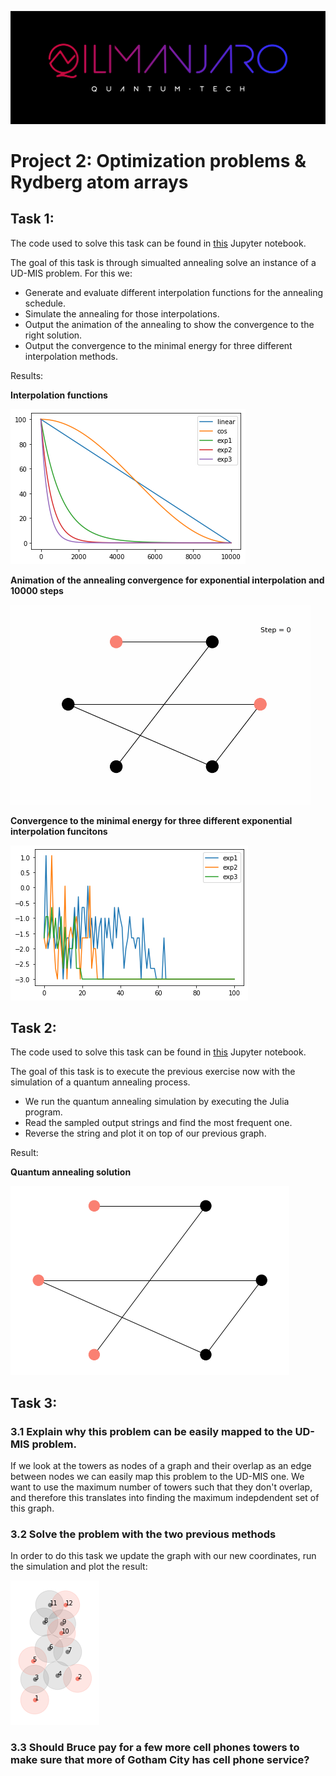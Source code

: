 ![CDL 2021 Cohort Project](./images/logo.jpg)
# Project 2: Optimization problems & Rydberg atom arrays

## Task 1:

The code used to solve this task can be found in [this](../src/Task1.ipynb) Jupyter notebook.

The goal of this task is through simualted annealing solve an instance of a UD-MIS problem. For this we: 

  * Generate and evaluate different interpolation functions for the annealing schedule. 
  * Simulate the annealing for those interpolations.
  * Output the animation of the annealing to show the convergence to the right solution.
  * Output the convergence to the minimal energy for three different interpolation methods.
 
Results:

**Interpolation functions**

![inter](./images/interpolations.png)

**Animation of the annealing convergence for exponential interpolation and 10000 steps**

![anim](./images/graph.gif)

**Convergence to the minimal energy for three different exponential interpolation funcitons**

![N=4,depth=12](./images/minimizations.png)


## Task 2:

The code used to solve this task can be found in [this](../src/Task2.ipynb) Jupyter notebook.

The goal of this task is to execute the previous exercise now with the simulation of a quantum annealing process.

  * We run the quantum annealing simulation by executing the Julia program.
  * Read the sampled output strings and find the most frequent one.
  * Reverse the string and plot it on top of our previous graph.

Result:

**Quantum annealing solution**

![task2](./images/task2_sol.png)

## Task 3: 

### 3.1 Explain why this problem can be easily mapped to the UD-MIS problem. 

If we look at the towers as nodes of a graph and their overlap as an edge between nodes we can easily map this problem to the UD-MIS one. We want to use the maximum number of towers such that they don't overlap, and therefore this translates into finding the maximum indepdendent set of this graph.

### 3.2 Solve the problem with the two previous methods

In order to do this task we update the graph with our new coordinates, run the simulation and plot the result:

![task2](./images/tas3_sim_ann.png)

### 3.3 Should Bruce pay for a few more cell phones towers to make sure that more of Gotham City has cell phone service?
